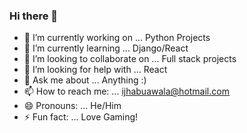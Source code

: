 ### Hi there 👋

- 🔭 I’m currently working on ... Python Projects
- 🌱 I’m currently learning ... Django/React
- 👯 I’m looking to collaborate on ... Full stack projects
- 🤔 I’m looking for help with ... React
- 💬 Ask me about ... Anything :) 
- 📫 How to reach me: ... ijhabuawala@hotmail.com
- 😄 Pronouns: ... He/Him
- ⚡ Fun fact: ... Love Gaming!
